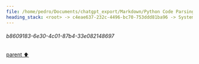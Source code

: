```yaml
---
file: /home/pedro/Documents/chatgpt_export/Markdown/Python Code Parsing Simulation.md
heading_stack: <root> -> c4eae637-232c-4496-bc70-753ddd81ba96 -> System -> c5df0cbc-e9fb-4d62-aeed-bcacaa85e110 -> System -> aaa2117c-13e4-4cb9-ba7c-ceab891c0d9c -> User -> Importing the necessary module and initializing the parser and language objects -> Getting the Python language and parser -> Parsing the sample code -> Constructing the query to find all definitions of classes or functions -> Creating the query -> Capturing the nodes -> Displaying the captures -> 8e3bd3ee-59e8-4e34-828c-20572fbdd435 -> Assistant -> aaa2be76-f4f3-4cf3-954a-244cca89494f -> User -> 11dd3286-c68d-4052-98e8-b647a7700959 -> Assistant -> aaa23fcd-fff2-4fd9-912d-55d6c15420b1 -> User -> 5248916b-dcde-4011-8317-2290e1d80621 -> Assistant -> 03332a3e-f746-43bf-a6b9-34359dac7e4b -> Tool -> b8609183-6e30-4c01-87b4-33e082148697
---
```

###### b8609183-6e30-4c01-87b4-33e082148697
[parent ⬆️](#03332a3e-f746-43bf-a6b9-34359dac7e4b)
